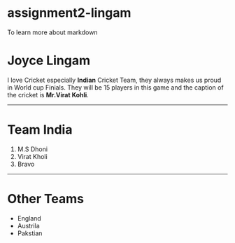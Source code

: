 # assignment2-lingam
To learn more about markdown

# Joyce Lingam
I love Cricket especially **Indian** Cricket Team, they always makes us proud in World cup Finials.
They will be 15 players in this game and the caption of the cricket is **Mr.Virat Kohli**.
____
# Team India 

1. M.S Dhoni
2. Virat Kholi 
3. Bravo
_____
# Other Teams

* England  
* Austrila 
* Pakstian 